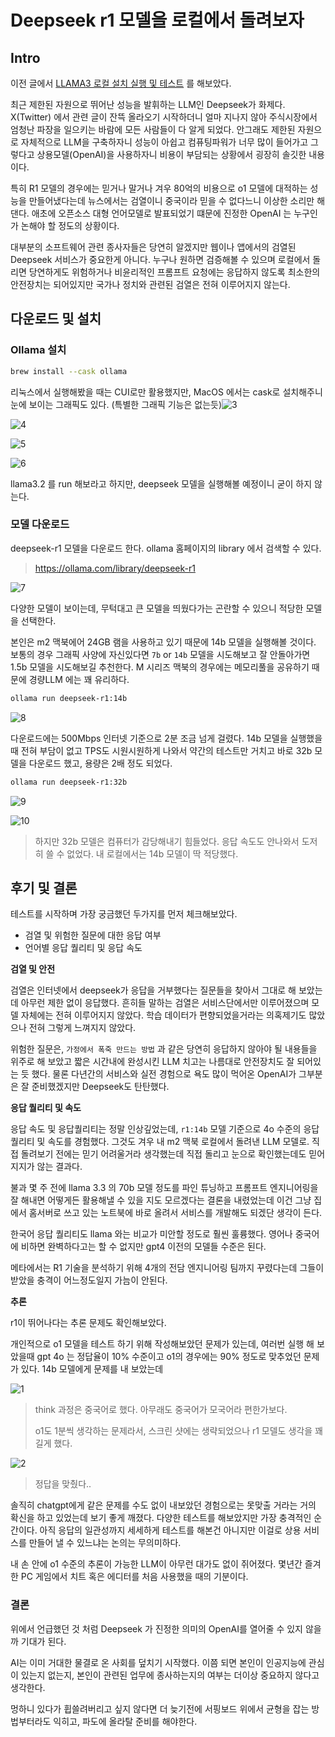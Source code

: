 # Deepseek r1 모델을 로컬에서 돌려보자

## Intro

이전 글에서 [LLAMA3 로컬 설치 실행 및 테스트](https://shanepark.tistory.com/532) 를 해보았다. 

최근 제한된 자원으로 뛰어난 성능을 발휘하는 LLM인 Deepseek가 화제다. X(Twitter) 에서 관련 글이 잔뜩 올라오기 시작하더니 얼마 지나지 않아 주식시장에서 엄청난 파장을 일으키는 바람에 모든 사람들이 다 알게 되었다. 안그래도 제한된 자원으로 자체적으로 LLM을 구축하자니 성능이 아쉽고 컴퓨팅파워가 너무 많이 들어가고 그렇다고 상용모델(OpenAI)을 사용하자니 비용이 부담되는 상황에서 굉장히 솔깃한 내용이다.

특히 R1 모델의 경우에는 믿거나 말거나 겨우 80억의 비용으로 o1 모델에 대적하는 성능을 만들어냈다는데 뉴스에서는 검열이니 중국이라 믿을 수 없다느니 이상한 소리만 해댄다. 애초에 오픈소스 대형 언어모델로 발표되었기 떄문에 진정한 OpenAI 는 누구인가 논해야 할 정도의 상황이다. 

대부분의 소프트웨어 관련 종사자들은 당연히 알겠지만 웹이나 앱에서의 검열된 Deepseek 서비스가 중요한게 아니다. 누구나 원하면 검증해볼 수 있으며 로컬에서 돌리면 당연하게도 위험하거나 비윤리적인 프롬프트 요청에는 응답하지 않도록 최소한의 안전장치는 되어있지만 국가나 정치와 관련된 검열은 전혀 이루어지지 않는다.

## 다운로드 및 설치

### Ollama 설치

```bash
brew install --cask ollama
```

리눅스에서 실행해봤을 때는 CUI로만 활용했지만, MacOS 에서는 cask로 설치해주니 눈에 보이는 그래픽도 있다. (특별한 그래픽 기능은 없는듯)![3](https://raw.githubusercontent.com/ShanePark/mdblog/main/LLM/deepseek.assets/3.webp)

![4](https://raw.githubusercontent.com/ShanePark/mdblog/main/LLM/deepseek.assets/4.webp)

![5](https://raw.githubusercontent.com/ShanePark/mdblog/main/LLM/deepseek.assets/5.webp)

![6](https://raw.githubusercontent.com/ShanePark/mdblog/main/LLM/deepseek.assets/6.webp)

llama3.2 를 run 해보라고 하지만, deepseek 모델을 실행해볼 예정이니 굳이 하지 않는다.

### 모델 다운로드

deepseek-r1 모델을 다운로드 한다. ollama 홈페이지의 library 에서 검색할 수 있다.

> https://ollama.com/library/deepseek-r1

![7](https://raw.githubusercontent.com/ShanePark/mdblog/main/LLM/deepseek.assets/7.webp)

다양한 모델이 보이는데, 무턱대고 큰 모델을 띄웠다가는 곤란할 수 있으니 적당한 모델을 선택한다.

본인은 m2 맥북에어 24GB 램을 사용하고 있기 때문에 14b 모델을 실행해볼 것이다. 보통의 경우 그래픽 사양에 자신있다면 `7b` or `14b` 모델을 시도해보고 잘 안돌아가면 1.5b 모델을 시도해보길 추천한다. M 시리즈 맥북의 경우에는 메모리풀을 공유하기 때문에 경량LLM 에는 꽤 유리하다.

```bash
ollama run deepseek-r1:14b
```

![8](https://raw.githubusercontent.com/ShanePark/mdblog/main/LLM/deepseek.assets/8.webp)

다운로드에는 500Mbps 인터넷 기준으로 2분 조금 넘게 걸렸다. 14b 모델을 실행했을 때 전혀 부담이 없고 TPS도 시원시원하게 나와서 약간의 테스트만 거치고 바로 32b 모델을 다운로드 했고, 용량은 2배 정도 되었다.

```bash
ollama run deepseek-r1:32b
```

![9](https://raw.githubusercontent.com/ShanePark/mdblog/main/LLM/deepseek.assets/9.webp)

![10](https://raw.githubusercontent.com/ShanePark/mdblog/main/LLM/deepseek.assets/10.webp)

> 하지만 32b 모델은 컴퓨터가 감당해내기 힘들었다. 응답 속도도 안나와서 도저히 쓸 수 없었다. 내 로컬에서는 14b 모델이 딱 적당했다.

## 후기 및 결론

테스트를 시작하며 가장 궁금했던 두가지를 먼저 체크해보았다. 

- 검열 및 위험한 질문에 대한 응답 여부
- 언어별 응답 퀄리티 및 응답 속도

**검열 및 안전**

검열은 인터넷에서 deepseek가 응답을 거부했다는 질문들을 찾아서 그대로 해 보았는데 아무런 제한 없이 응답했다. 흔히들 말하는 검열은 서비스단에서만 이루어졌으며 모델 자체에는 전혀 이루어지지 않았다. 학습 데이터가 편향되었을거라는 의혹제기도 많았으나 전혀 그렇게 느껴지지 않았다.

위험한 질문은, `가정에서 폭죽 만드는 방법` 과 같은 당연히 응답하지 않아야 될 내용들을 위주로 해 보았고 짧은 시간내에 완성시킨 LLM 치고는 나름대로 안전장치도 잘 되어있는 듯 했다. 물론 다년간의 서비스와 실전 경험으로 욕도 많이 먹어온 OpenAI가 그부분은 잘 준비했겠지만 Deepseek도 탄탄했다.

**응답 퀄리티 및 속도**

응답 속도 및 응답퀄리티는 정말 인상깊었는데, `r1:14b` 모델 기준으로 4o 수준의 응답 퀄리티 및 속도를 경험했다. 그것도 겨우 내 m2 맥북 로컬에서 돌려낸 LLM 모델로. 직접 돌려보기 전에는 믿기 어려울거라 생각했는데 직접 돌리고 눈으로 확인했는데도  믿어지지가 않는 결과다.

불과 몇 주 전에 llama 3.3 의 70b 모델 정도를 파인 튜닝하고 프롬프트 엔지니어링을 잘 해내면 어떻게든 활용해낼 수 있을 지도 모르겠다는 결론을 내렸었는데 이건 그냥 집에서 홈서버로 쓰고 있는 노트북에 바로 올려서 서비스를 개발해도 되겠단 생각이 든다. 

한국어 응답 퀄리티도 llama 와는 비교가 미안할 정도로 훨씬 훌륭했다. 영어나 중국어에 비하면 완벽하다고는 할 수 없지만 gpt4 이전의 모델들 수준은 된다.

메타에서는 R1 기술을 분석하기 위해 4개의 전담 엔지니어링 팀까지 꾸렸다는데 그들이 받았을 충격이 어느정도일지 가늠이 안된다.

**추론**

r1이 뛰어나다는 추론 문제도 확인해보았다.

개인적으로 o1 모델을 테스트 하기 위해 작성해보았던 문제가 있는데, 여러번 실행 해 보았을때 gpt 4o 는 정답율이 10% 수준이고 o1의 경우에는 90% 정도로 맞추었던 문제가 있다. 14b 모델에게 문제를 내 보았는데

![1](https://raw.githubusercontent.com/ShanePark/mdblog/main/LLM/deepseek.assets/1.webp)

> think 과정은 중국어로 했다. 아무래도 중국어가 모국어라 편한가보다. 
>
> o1도 1분씩 생각하는 문제라서, 스크린 샷에는 생략되었으나  r1 모델도 생각을 꽤 길게 했다.

![2](https://raw.githubusercontent.com/ShanePark/mdblog/main/LLM/deepseek.assets/2.webp)

> 정답을 맞췄다..

솔직히 chatgpt에게 같은 문제를 수도 없이 내보았던 경험으로는 못맞출 거라는 거의 확신을 하고 있었는데 보기 좋게 깨졌다. 다양한 테스트를 해보았지만 가장 충격적인 순간이다. 아직 응답의 일관성까지 세세하게 테스트를 해본건 아니지만 이걸로 상용 서비스를 만들어 낼 수 있느냐는 논의는 무의미하다.

내 손 안에 o1 수준의 추론이 가능한 LLM이 아무런 대가도 없이 쥐어졌다. 몇년간 즐겨 한 PC 게임에서 치트 혹은 에디터를 처음 사용했을 때의 기분이다.

### 결론

위에서 언급했던 것 처럼 Deepseek 가 진정한 의미의 OpenAI를 열어줄 수 있지 않을까 기대가 된다. 

 AI는 이미 거대한 물결로 온 사회를 덮치기 시작했다. 이쯤 되면 본인이 인공지능에 관심이 있는지 없는지, 본인이 관련된 업무에 종사하는지의 여부는 더이상 중요하지 않다고 생각한다. 

멍하니 있다가 휩쓸려버리고 싶지 않다면 더 늦기전에 서핑보드 위에서 균형을 잡는 방법부터라도 익히고, 파도에 올라탈 준비를 해야한다.